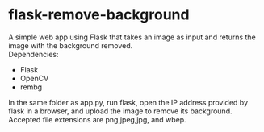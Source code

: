 # flask-remove-background
A simple web app using Flask that takes an image as input and returns the image with the background removed. <br>
Dependencies:<br>
- Flask<be>
- OpenCV<br>
- rembg<be>


In the same folder as app.py, run flask, open the IP address provided by flask in a browser, and upload the image to remove its background.<br>
Accepted file extensions are png,jpeg,jpg, and wbep.
